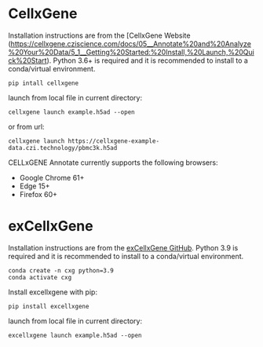# CellxGene

Installation instructions are from the [CellxGene Website (https://cellxgene.cziscience.com/docs/05__Annotate%20and%20Analyze%20Your%20Data/5_1__Getting%20Started:%20Install,%20Launch,%20Quick%20Start).
Python 3.6+ is required and it is recommended to install to a conda/virtual environment.

```
pip intall cellxgene
```

launch from local file in current directory:
```
cellxgene launch example.h5ad --open
```
or from url:
```
cellxgene launch https://cellxgene-example-data.czi.technology/pbmc3k.h5ad
```

CELLxGENE Annotate currently supports the following browsers:

- Google Chrome 61+
- Edge 15+
- Firefox 60+

# exCellxGene

Installation instructions are from the [exCellxGene GitHub](https://github.com/czbiohub-sf/excellxgene).
Python 3.9 is required and it is recommended to install to a conda/virtual environment.

```
conda create -n cxg python=3.9
conda activate cxg
```

Install excellxgene with pip:

```
pip install excellxgene
```

launch from local file in current directory:
```
excellxgene launch example.h5ad --open
```
